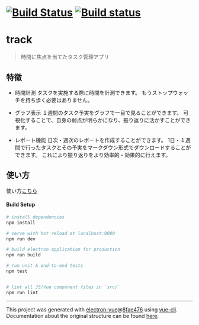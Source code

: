 # [![Build Status](https://travis-ci.com/drumgiovanni/Ttracker.svg?branch=master)](https://travis-ci.com/drumgiovanni/Ttracker)       [![Build status](https://ci.appveyor.com/api/projects/status/yeiptaniw6icjatq?svg=true)](https://ci.appveyor.com/project/drumgiovanni/ttracker)
# track

> 時間に焦点を当てたタスク管理アプリ

## 特徴
- 時間計測
タスクを実施する際に時間を計測できます。
もうストップウォッチを持ち歩く必要はありません。

- グラフ表示
１週間のタスク予実をグラフで一目で見ることができます。
可視化することで、自身の弱点が明らかになり、振り返りに活かすことができます。

- レポート機能
日次・週次のレポートを作成することができます。
1日・１週間で行ったタスクとその予実をマークダウン形式でダウンロードすることができます。
これにより振り返りをより効率的・効果的に行えます。

## 使い方
使い方[こちら](https://github.com/drumgiovanni/Ttracker/blob/master/doc/Readme.md)

#### Build Setup

``` bash
# install dependencies
npm install

# serve with hot reload at localhost:9080
npm run dev

# build electron application for production
npm run build

# run unit & end-to-end tests
npm test


# lint all JS/Vue component files in `src/`
npm run lint

```

---

This project was generated with [electron-vue](https://github.com/SimulatedGREG/electron-vue)@[8fae476](https://github.com/SimulatedGREG/electron-vue/tree/8fae4763e9d225d3691b627e83b9e09b56f6c935) using [vue-cli](https://github.com/vuejs/vue-cli). Documentation about the original structure can be found [here](https://simulatedgreg.gitbooks.io/electron-vue/content/index.html).
